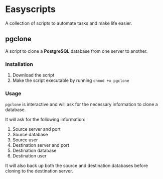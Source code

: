 # Easyscripts
A collection of scripts to automate tasks and make life easier.

## pgclone
A script to clone a **PostgreSQL** database from one server to another.
### Installation
1. Download the script
2. Make the script executable by running `chmod +x pgclone`

### Usage
`pgclone` is interactive and will ask for the necessary information to clone a database. 

It will ask for the following information:
1. Source server and port
2. Source database
3. Source user
4. Destination server and port
5. Destination database
6. Destination user

It will also back up both the source and destination databases before cloning to the destination server.

